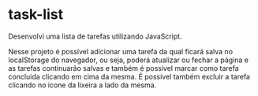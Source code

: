 # task-list
Desenvolvi uma lista de tarefas utilizando JavaScript.

Nesse projeto é possível adicionar uma tarefa da qual ficará salva no localStorage do navegador, ou seja, poderá atualizar ou fechar a página e as tarefas continuarão salvas e também é possivel marcar 
como tarefa concluida clicando em cima da mesma. É possível  também excluir a tarefa clicando no icone da lixeira a lado da mesma.
